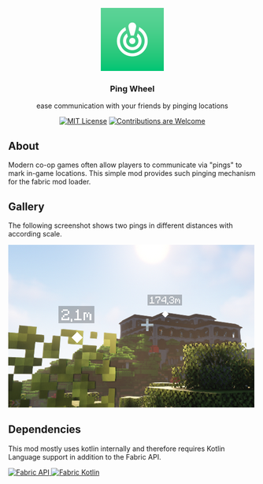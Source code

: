 <p align="center" style="text-align: center">
  <a href="https://github.com/LukenSkyne/Minecraft-Ping-Wheel">
    <img alt="Ping Wheel Logo" src="./src/main/resources/assets/ping-wheel/icon.png" width="128" height="128" />
  </a>
</p>

<h3 align="center">Ping Wheel</h3>
<p align="center">
    ease communication with your friends by pinging locations
</p>

<div align="center">

<a href="https://github.com/LukenSkyne/Minecraft-Ping-Wheel/blob/main/LICENSE">![MIT License](https://img.shields.io/github/license/LukenSkyne/Minecraft-Ping-Wheel)</a>
<a href="https://github.com/LukenSkyne/Minecraft-Ping-Wheel/issues">![Contributions are Welcome](https://img.shields.io/badge/contributions-welcome-brightgreen.svg?style=flat)</a>

</div>

## About

Modern co-op games often allow players to communicate via "pings" to mark in-game locations.
This simple mod provides such pinging mechanism for the fabric mod loader.

## Gallery

The following screenshot shows two pings in different distances with according scale.

<img src=".github/in-game-screenshot.png" alt="In-Game">

## Dependencies

This mod mostly uses kotlin internally and therefore requires Kotlin Language support in addition to the Fabric API.

<p>
  <a href="https://www.curseforge.com/minecraft/mc-mods/fabric-api">
    <img alt="Fabric API" src="https://i.imgur.com/7nVV86o.png" width="200"/>
  </a>
  <a href="https://www.curseforge.com/minecraft/mc-mods/fabric-language-kotlin">
    <img alt="Fabric Kotlin" src="https://i.imgur.com/c1DH9VL.png" width="200"/>
  </a>
</p>
